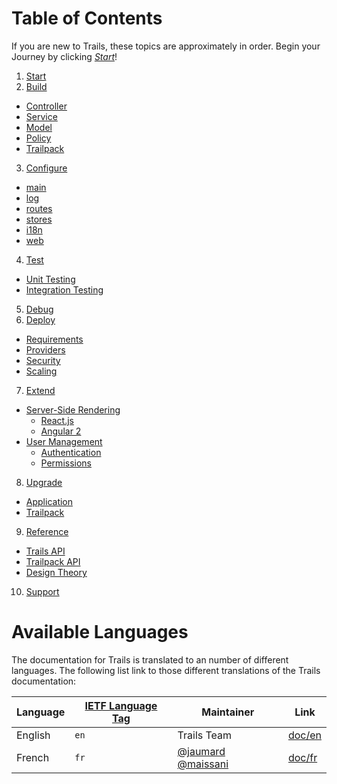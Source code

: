 # Table of Contents

If you are new to Trails, these topics are approximately in order. Begin your Journey by clicking [*Start*](/en/start.md)!

1. [Start](en/start.md)
2. [Build](/en/api/README.md)
  - [Controller](/en/api/controller.md)
  - [Service](/en/api/service.md)
  - [Model](/en/api/model.md)
  - [Policy](/en/api/policy.md)
  - [Trailpack](/en/api/trailpack.md)
3. [Configure](en/config/README.md)
  - [main](en/config/main.md)
  - [log](en/config/log.md)
  - [routes](en/config/routes.md)
  - [stores](en/config/stores.md)
  - [i18n](en/config/i18n.md)
  - [web](en/config/web.md)
4. [Test](/en/test/README.md)
 - [Unit Testing](/en/test/unit.md)
  - [Integration Testing](/en/test/integration.md)
5. [Debug](/en/debug/README.md)
6. [Deploy](/en/deploy/README.md)
  - [Requirements](/en/deploy/requirements.md)
  - [Providers](/en/deploy/providers.md)
  - [Security](/en/deploy/security.md)
  - [Scaling](/en/deploy/scaling.md)
7. [Extend](/en/extend/README.md)
  - [Server-Side Rendering](/en/extend/views/README.md)
    - [React.js](/en/extend/views/react.md)
    - [Angular 2](/en/extend/views/ng2.md)
  - [User Management](/en/extend/users/README.md)
    - [Authentication](/en/extend/users/auth.md)
    - [Permissions](/en/extend/users/permissions.md)
8. [Upgrade](/en/upgrade/README.md)
  - [Application](/en/upgrade/app.md)
  - [Trailpack](/en/upgrade/trailpack.md)
9. [Reference](/en/ref/README.md)
  - [Trails API](/en/ref/trails.md)
  - [Trailpack API](/en/ref/trailpack.md)
  - [Design Theory](/en/ref/theory.md)
10. [Support](http://trailsjs.io/support)

# Available Languages
The documentation for Trails is translated to an number of different languages.
The following list link to those different translations of the Trails documentation:

| Language                     | [IETF Language Tag](https://en.wikipedia.org/wiki/IETF_language_tag)  | Maintainer        | Link |
| ---------------------------- | ------- | ------------------ | ---------------------------------- |
| English                    | `en`    | Trails Team | [doc/en](en/) |
| French                     | `fr`    | [@jaumard](https://github.com/jaumard) [@maissani](https://github.com/maissani) | [doc/fr](fr/) |
